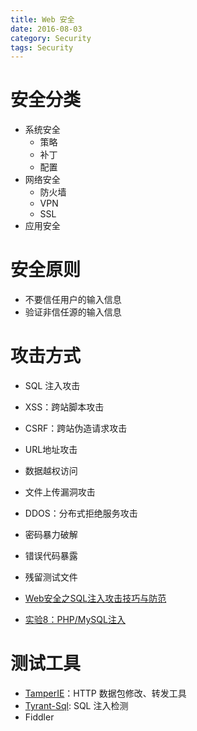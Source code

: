 ```yaml
---
title: Web 安全
date: 2016-08-03
category: Security
tags: Security
---
```


# 安全分类
- 系统安全
    - 策略
    - 补丁
    - 配置
- 网络安全
    - 防火墙
    - VPN
    - SSL
- 应用安全

# 安全原则
- 不要信任用户的输入信息
- 验证非信任源的输入信息

# 攻击方式
- SQL 注入攻击
- XSS：跨站脚本攻击
- CSRF：跨站伪造请求攻击
- URL地址攻击
- 数据越权访问
- 文件上传漏洞攻击
- DDOS：分布式拒绝服务攻击
- 密码暴力破解
- 错误代码暴露
- 残留测试文件

- [Web安全之SQL注入攻击技巧与防范](http://www.plhwin.com/2014/06/13/web-security-sql/)
- [实验8：PHP/MySQL注入](http://cbb.sjtu.edu.cn/course/database/lab8.htm)

# 测试工具
- [TamperIE](https://bayden.com/tamperie/)：HTTP 数据包修改、转发工具
- [Tyrant-Sql](https://github.com/aron-bordin/Tyrant-Sql): SQL 注入检测
- Fiddler
